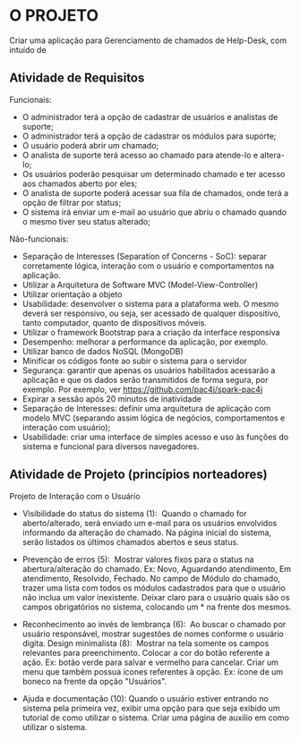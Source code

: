 # O PROJETO
Criar uma aplicação para Gerenciamento de chamados de Help-Desk, com intuído de

## Atividade de Requisitos​

Funcionais:​
- O administrador terá a opção de cadastrar de usuários e analistas de suporte;​
- O administrador terá a opção de cadastrar os módulos para suporte;​
- O usuário poderá abrir um chamado;​
- O analista de suporte terá acesso ao chamado para atende-lo e altera-lo;​
- Os usuários poderão pesquisar um determinado chamado e ter acesso aos chamados aberto por eles;​
- O analista de suporte poderá acessar sua fila de chamados, onde terá a opção de filtrar por status;​
- O sistema irá enviar um e-mail ao usuário que abriu o chamado quando o mesmo tiver seu status alterado;​

Não-funcionais:​

- Separação de Interesses (Separation of Concerns - SoC): separar corretamente lógica, interação com o usuário e comportamentos na aplicação.​
- Utilizar a Arquitetura de Software  MVC (Model-View-Controller)​
- Utilizar orientação a objeto​
- Usabilidade: desenvolver o sistema para a plataforma web. O mesmo deverá ser responsivo, ou seja, ser acessado de qualquer dispositivo, tanto computador, quanto de dispositivos móveis.​
- Utilizar o framework Bootstrap para a criação da interface responsiva
- Desempenho: melhorar a performance da aplicação, por exemplo.​
- Utilizar banco de dados NoSQL (MongoDB)​
- Minificar os códigos fonte ao subir o sistema para o servidor​
- Segurança: garantir que apenas os usuários habilitados acessarão a aplicação e que os dados serão transmitidos de forma segura, por exemplo.​ Por exemplo, ver https://github.com/pac4j/spark-pac4j​
- Expirar a sessão após 20 minutos de inatividade​
- Separação de Interesses: definir uma arquitetura de aplicação com modelo MVC (separando assim lógica de negócios, comportamentos e interação com usuário);​
- Usabilidade: criar uma interface de simples acesso e uso às funções do sistema e funcional para diversos navegadores.​

## Atividade de Projeto  (princípios norteadores)​

Projeto de Interação com o Usuário​

- Visibilidade do status do sistema (1): ​
Quando o chamado for aberto/alterado, será enviado um e-mail para os usuários envolvidos informando da alteração do chamado.​
Na página inicial do sistema, serão listados os últimos chamados abertos e seus status.​

- Prevenção de erros (5): ​
Mostrar valores fixos para o status na abertura/alteração do chamado. Ex: Novo, Aguardando atendimento, Em atendimento, Resolvido, Fechado.​
No campo de Módulo do chamado, trazer uma lista com todos os módulos cadastrados para que o usuário não inclua um valor inexistente.​
Deixar claro para o usuário quais são os campos obrigatórios no sistema, colocando um * na frente dos mesmos.​

- Reconhecimento ao invés de lembrança (6): ​
Ao buscar o chamado por usuário responsável, mostrar sugestões de nomes conforme o usuário digita.​
Design minimalista (8): ​
Mostrar na tela somente os campos relevantes para preenchimento.​
Colocar a cor do botão referente a ação. Ex: botão verde para salvar e vermelho para cancelar.​
Criar um menu que também possua ícones referentes à opção. Ex: ícone de um boneco na frente da opção "Usuários".​

- Ajuda e documentação (10):​
Quando o usuário estiver entrando no sistema pela primeira vez, exibir uma opção para que seja exibido um tutorial de como utilizar o sistema.​
Criar uma página de auxilio em como utilizar o sistema.
